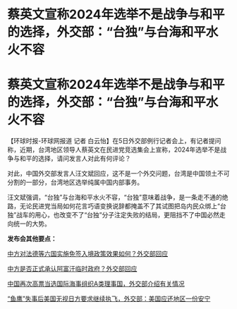 # 蔡英文宣称2024年选举不是战争与和平的选择，外交部：“台独”与台海和平水火不容

# 蔡英文宣称2024年选举不是战争与和平的选择，外交部：“台独”与台海和平水火不容

【环球时报-环球网报道 记者
白云怡】在5日外交部例行记者会上，有记者提问称，近期，台湾地区领导人蔡英文在民进党竞选集会上宣称，2024年选举不是战争与和平的选择，请问发言人对此有何评论？

对此，中国外交部发言人汪文斌回应，这不是一个外交问题，台湾是中国领土不可分割的一部分，台湾地区选举纯属中国内部事务。

汪文斌强调，“台独”与台海和平水火不容，“台独”意味着战争，是一条走不通的绝路，无论民进党当局如何花言巧语变换说辞都掩盖不了其试图把岛内民众绑上“台独”战车的用心，也改变不了“台独”分子注定失败的结局，更阻挡不了中国必然走向统一的大势。

**发布会其他要点：**

[中方对法德等六国实施免签入境政策效果如何？外交部回应](https://news.qq.com/rain/a/20231205A060ZF00)

[中方是否正式承认阿富汗临时政府？外交部回应 ](https://news.qq.com/rain/a/20231205A061CC00)

[中国再次高票当选国际海事组织A类理事国，外交部介绍有关情况](https://news.qq.com/rain/a/20231205A05ZP500)

[“鱼鹰”失事后美国无视日方要求继续执飞，外交部：美国应还地区一份安宁
](https://news.qq.com/rain/a/20231205A05Y6100)

